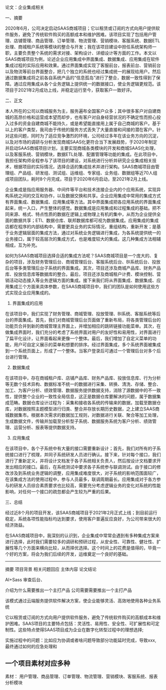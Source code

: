 论文：企业集成相关

一、摘要

2020年6月，公司决定启动SAAS商城项目；它以租赁或订阅的方式向用户提供软件服务，避免了传统软件购买的高额成本和维护困难。该项目实现了包括用户管理、店铺管理、商品管理、订单管理、物流管理、营销模块、客服系统、数据ETL处理、商城租户系统等模块的整合与开发；我在该项目建设中担任系统架构师一职，主要负责整个系统的需求对接、架构设计、详细设计等方面的工作。本文以SAAS商城项目为例，论述企业应用集成中界面集成、数据集成、应用集成在软件集成过程的实际应用和效果。通过界面集成实现了客服前台，报表前台、营销前台以及物流等前台界面整合，把几个独立的系统也经过集成统一的展现给用户。然后通过数据集成将之前各自系统产品的“信息孤岛”进行了整合，数据一致性得到了保障。通过应用集成从各个业务逻辑上提供统一的数据接口，使业务逻辑更规范。该项目于2021年2月成功上线，并稳定运行至今，获取客户一致好评。

二、正文

本人所在的公司以商城服务为主，服务遍布全国客户众多；其中很多客户对自建商城的高昂价格和运营成本望而却步，也有客户对自身经营状况的不确定性而担心投入过多的资金自建商城不能持久，或是希望能直接用上属于自己商城的客户。基于以上的客户类型，我司由于传统的服务方式丢失了大量直接和间接的潜在客户。针对这些问题，同时为了适应竞争激烈的环境，公司经过多年在该业务方向的沉淀，以及对市场的调研与分析发现商城SAAS化更符合当下发展趋势，于2020年制定并启动SAAS商城项目计划，主要实现商城各类模块的开发和商城SAAS化处理，以及客服系统、营销模块，数据ETL处理、配置管理等功能的集成。在此项目中，我担任架构师全程参与了该项目的建设，对系统进行分析并研究企业集成相关技术，根据项目的实际情况，选择合适的集成技术并进行架构。SAAS商城项目由管理组、产品组、研发组、测试组、运维组、专家组、业务组、数据组等近70人组成项目团队，耗时8个月完成，项目于2020年6月启动，至2021年2月上线。

企业集成是指应用服务器、中间件等平台和技术连接企业内的个应用系统，实现异构系统之间的交互和协作，以及数据交换和共享。企业应用集成中常用的集成方式有界面集成、数据集成、应用集成等方法。其中界面集成把各应用系统的界面集成起来，统一入口，产生整体的感觉。数据集成是应用集成和过程集成的基础。把不同来源、格式、特点性质的数据在逻辑上或物理上有机的集中，从而为企业提供全面的数据共享；ETl、数据仓库、联邦数据库都可视为数据集成。应用集成的集成店都在程序的内部结构中，需要更具业务的实际情况，重组结构，重新开发；是基于业务逻辑层面的集成方法，通过对系统业务逻辑进行集成，为各系统提供统一的业务接口，属于较高层次的集成方式，也是难度较大的集成。这几种集成方法相辅相成，互为补充。

如何为SAAS商城项目选择合适的集成方法呢？SAAS商城项目是一个庞大的、复杂的项目，涉及财务管理后台、商城管理后台、客服系统后台、BI系统后台、投放后台等多类管理后台子系统的界面集成。其次，项目还涉及商城产品库、财务产品库、投放信息库等数据库的整合。最后，项目还涉及商城租户计费、模块控制、营销活动动态接入等业务逻辑方面的集成。接下来我们将从界面集成、数据集成、应用集成三个方面来具体参数，在SAAS商城项目中，我们的团队是如何使用这些方式实现企业应用集成的。

1. 界面集成的应用

在该项目中，我们实现了财务管理、商城管理、投放管理、BI系统、客服系统等后台的界面集成。首先，我们对商城管理后台页面做了重新布局，将各类管理后台的功能页合并到新的商城管理主界面上，并增加相应的跳转链接功能菜单。其次，在做集成界面时，我们充分的考虑了系统界面对用户的友好性和易用性，对界面进行了扁平化设计，让界面看起来更像一个整体。最后，我们增加了自定义菜单的功能，用户可自定义展示的菜单和想要的排序。经过界面集成，多个系统界面被集成到一个系统页面上，形成了一个整体。当客户登录后可通过一个管理后台对多个后台进行管理。

2. 数据集成

在该项目中，存在商城租户库、店铺产品库、财务产品库、投放信息库、行为分析等无数个技术异构、数据标准不统一的数据进行采集、转换、清洗、存储、整合、加工、为客户分析、绩效管理、数据服务提供数据支持，消除了源数据中的不一致性，提供整个企业的一致性全局信息，这正是数据仓库要解决的问题，属于数据集成范畴。数据仓库设计过程为：采集和接收各系统的传输来的数据，加载至数据仓库，对数据按照主题模型进行归类、整合并存放长期历史数据，之上建立SAAS商城数据集市。根据本次需求的数据加工规则，对数据进行关联、聚合等加工处理，生成数据文件，传输并加载至分析型子系统、数据服务系统为客户分析、绩效管理、运营分析、报表等提供数据支持。

3. 应用集成

在该项目中，各个子系统中有大量的接口需要重新设计；首先，我们对所有的子系统接口进行了梳理，并同子系统研发人员进行确认。接下来，针对每个接口，我们进行了重新定义，并将设计文档发于各子系统相关负责人，然后按设计文档要求开发出相应的接口。最后，在系统测试中要求各子系统参与联调测试。由于接口的修改涉及到系统业务逻辑的调整，应用集成难度很大，对子系统的影响范围面较广，在该集成方法的使用过程中，参与人员最多，联调周期最长。应用集成对于各方参与的研发人员综合素质要求也比较高，需要充分考虑逻辑业务的变化对系统的性能影响，对任何一个接口的疏忽都会产生较为严重的后果。


三、总结

经过近8个月的项目开发，该SAAS商城项目于2021年2月正式上线；到目前运行稳定，系统各项性能指标均达到要求，使用客户普遍反应良好，为公司带来很大的经济效益。

在SAAS商城项目中，我深刻的认识到，企业集成中常常会遇到有多种集成方案来进行选择，此时我们需要较多的调研和预研过程，从安全性、可靠性、健壮性、扩展性等几个方面来横向比较，从而择优选择。这个时间上的花费是值得的，毕竟一个好的方案，将会为我们后续的开发，运维奠定一个良好的基础。




------------------------------------------------------------------------------------------------------------------------
摘要
项目背景
相关问题回应
主体内容
论文结论

AI+Sass
审查后台、




介绍为什么需要推出一个主打产品
公司需要需要推出一个主打产品

该模式通过云端服务提供软件解决方案，使企业能够灵活、高效地使用各种业务系统

它以租赁或订阅的方式向用户提供软件服务，避免了传统软件购买的高额成本和维护困难。SAAS项目的主要特点包括：灵活性、易用性、安全性、可扩展性和可定制性。这些特点使得SAAS项目成为企业在数字化转型过程中的理想选择;




实施过程中的问题：比如应为协调或者啥问题导致部分功能延时完成，导致xxx, 最终通过如何的应急处理和


一个项目素材对应多种
------------------------------------------------------------------------------------------------------------------------ 
素材：
用户管理、商品管理、订单管理、物流管理、营销模块、客服系统、报表分析模块



